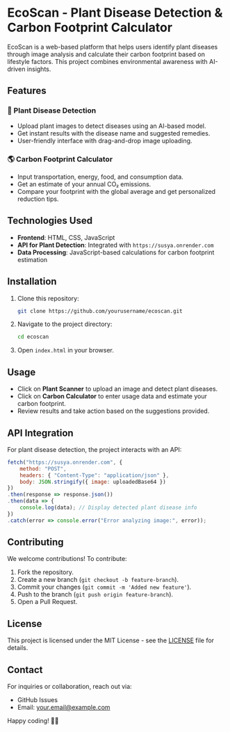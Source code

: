 # EcoScan - Plant Disease Detection & Carbon Footprint Calculator

EcoScan is a web-based platform that helps users identify plant diseases through image analysis and calculate their carbon footprint based on lifestyle factors. This project combines environmental awareness with AI-driven insights.

## Features

### 🌿 Plant Disease Detection
- Upload plant images to detect diseases using an AI-based model.
- Get instant results with the disease name and suggested remedies.
- User-friendly interface with drag-and-drop image uploading.

### 🌎 Carbon Footprint Calculator
- Input transportation, energy, food, and consumption data.
- Get an estimate of your annual CO₂ emissions.
- Compare your footprint with the global average and get personalized reduction tips.

## Technologies Used
- **Frontend**: HTML, CSS, JavaScript
- **API for Plant Detection**: Integrated with `https://susya.onrender.com`
- **Data Processing**: JavaScript-based calculations for carbon footprint estimation

## Installation

1. Clone this repository:
   ```sh
   git clone https://github.com/yourusername/ecoscan.git
   ```
2. Navigate to the project directory:
   ```sh
   cd ecoscan
   ```
3. Open `index.html` in your browser.

## Usage
- Click on **Plant Scanner** to upload an image and detect plant diseases.
- Click on **Carbon Calculator** to enter usage data and estimate your carbon footprint.
- Review results and take action based on the suggestions provided.

## API Integration
For plant disease detection, the project interacts with an API:
```js
fetch("https://susya.onrender.com", {
    method: "POST",
    headers: { "Content-Type": "application/json" },
    body: JSON.stringify({ image: uploadedBase64 })
})
.then(response => response.json())
.then(data => {
    console.log(data); // Display detected plant disease info
})
.catch(error => console.error("Error analyzing image:", error));
```

## Contributing
We welcome contributions! To contribute:
1. Fork the repository.
2. Create a new branch (`git checkout -b feature-branch`).
3. Commit your changes (`git commit -m 'Added new feature'`).
4. Push to the branch (`git push origin feature-branch`).
5. Open a Pull Request.

## License
This project is licensed under the MIT License - see the [LICENSE](LICENSE) file for details.

## Contact
For inquiries or collaboration, reach out via:
- GitHub Issues
- Email: your.email@example.com

Happy coding! 🚀🌱
